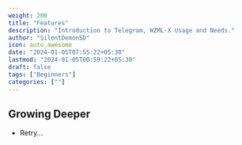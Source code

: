 ```yaml
---
weight: 200
title: "Features"
description: "Introduction to Telegram, WZML-X Usage and Needs."
author: "SilentDemonSD"
icon: auto_awesome
date: "2024-01-05T07:55:22+05:30"
lastmod: "2024-01-05T00:59:22+05:30"
draft: false
tags: ["Beginners"]
categories: [""]
---
```


## Growing Deeper
- Retry...
